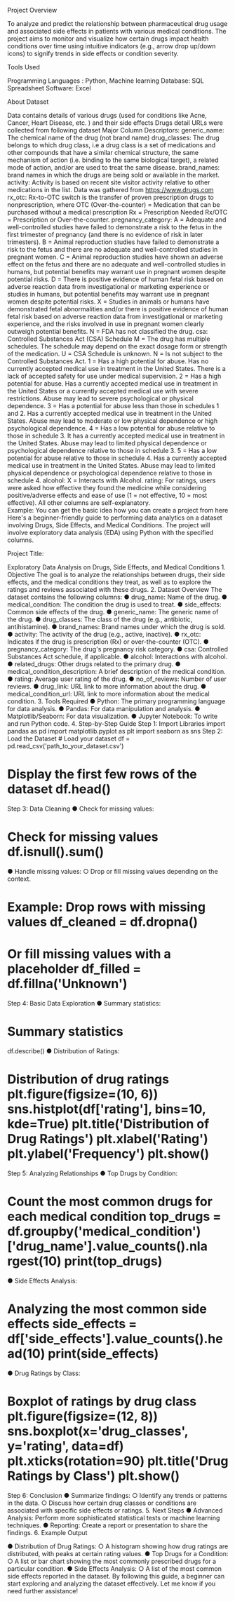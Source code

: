 
Project Overview

To analyze and predict the relationship between pharmaceutical drug usage and associated side effects in patients with various medical conditions. The project aims to monitor and visualize how certain drugs impact health conditions over time using intuitive indicators (e.g., arrow drop up/down icons) to signify trends in side effects or condition severity.
 
Tools Used 

Programming Languages : Python, Machine learning 
Database: SQL  
Spreadsheet Software: Excel  

About Dataset

Data contains details of various drugs (used for conditions like Acne, Cancer,
Heart Disease, etc. ) and their side effects
Drugs detail URLs were collected from following dataset Major Column Descriptors:
generic_name:
The chemical name of the drug (not brand name) drug_classes:
The drug belongs to which drug class, i.e a drug class is a set of medications and other compounds that have a similar chemical structure, the same mechanism of action (i.e. binding to the same biological target), a related mode of action, and/or are used to treat the same disease. brand_names: brand names in which the drugs are being sold or available in the market. activity:
Activity is based on recent site visitor activity relative to other medications in the list. Data was gathered from https://www.drugs.com rx_otc:
Rx-to-OTC switch is the transfer of proven prescription drugs to nonprescription, where
OTC (Over-the-counter) = Medication that can be purchased without a medical prescription
Rx = Prescription Needed
Rx/OTC = Prescription or Over-the-counter.
pregnancy_category:
A	= Adequate and well-controlled studies have failed to demonstrate a risk to the fetus in the first trimester of pregnancy (and there is no evidence of risk in later trimesters).
B	= Animal reproduction studies have failed to demonstrate a risk to the fetus and there are no adequate and well-controlled studies in pregnant women. C = Animal reproduction studies have shown an adverse effect on the fetus and there are no adequate and well-controlled studies in humans, but potential benefits may warrant use in pregnant women despite potential risks. D = There is positive evidence of human fetal risk based on adverse reaction data from investigational or marketing experience or studies in humans, but potential benefits may warrant use in pregnant women despite potential risks. X = Studies in animals or humans have demonstrated fetal abnormalities and/or there is positive evidence of human fetal risk based on adverse reaction data from investigational or marketing experience, and the risks involved in use in pregnant women clearly outweigh potential benefits.
N = FDA has not classified the drug. csa:
Controlled Substances Act (CSA) Schedule
M = The drug has multiple schedules. The schedule may depend on the exact dosage form or strength of the medication.
U = CSA Schedule is unknown.
N = Is not subject to the Controlled Substances Act.
1	= Has a high potential for abuse. Has no currently accepted medical use in treatment in the United States. There is a lack of accepted safety for use under medical supervision.
2	= Has a high potential for abuse. Has a currently accepted medical use in treatment in the United States or a currently accepted medical use with severe restrictions. Abuse may lead to severe psychological or physical dependence. 3 = Has a potential for abuse less than those in schedules 1 and 2. Has a currently accepted medical use in treatment in the United States. Abuse may lead to moderate or low physical dependence or high psychological dependence.
4	= Has a low potential for abuse relative to those in schedule 3. It has a currently accepted medical use in treatment in the United States. Abuse may lead to limited physical dependence or psychological dependence relative to those in schedule 3.
5	= Has a low potential for abuse relative to those in schedule 4. Has a currently accepted medical use in treatment in the United States. Abuse may lead to limited physical dependence or psychological dependence relative to those in schedule 4.
alcohol:
X = Interacts with Alcohol.
rating:
For ratings, users were asked how effective they found the medicine while considering positive/adverse effects and ease of use (1 = not effective, 10 = most effective).
All other columns are self-explanatory.                                                                                                       
Example: You can get the basic idea how you can create a project from here
Here's a beginner-friendly guide to performing data analytics on a dataset involving Drugs, Side Effects, and Medical Conditions. The project will involve exploratory data analysis (EDA) using Python with the specified columns.


Project Title:

Exploratory Data Analysis on Drugs, Side Effects, and Medical Conditions 1. Objective
The goal is to analyze the relationships between drugs, their side effects, and the medical conditions they treat, as well as to explore the ratings and reviews associated with these drugs.
2. Dataset Overview
The dataset contains the following columns:
●	drug_name: Name of the drug.
●	medical_condition: The condition the drug is used to treat.
●	side_effects: Common side effects of the drug.
●	generic_name: The generic name of the drug.
●	drug_classes: The class of the drug (e.g., antibiotic, antihistamine).
●	brand_names: Brand names under which the drug is sold.
●	activity: The activity of the drug (e.g., active, inactive).
●	rx_otc: Indicates if the drug is prescription (Rx) or over-the-counter (OTC).
●	pregnancy_category: The drug's pregnancy risk category.
●	csa: Controlled Substances Act schedule, if applicable.
●	alcohol: Interactions with alcohol.
●	related_drugs: Other drugs related to the primary drug.
●	medical_condition_description: A brief description of the medical
condition.
●	rating: Average user rating of the drug.
●	no_of_reviews: Number of user reviews.
●	drug_link: URL link to more information about the drug.
●	medical_condition_url: URL link to more information about the medical
condition.
3.	Tools Required
●	Python: The primary programming language for data analysis.
●	Pandas: For data manipulation and analysis.
●	Matplotlib/Seaborn: For data visualization.
●	Jupyter Notebook: To write and run Python code.
4.	Step-by-Step Guide
Step 1: Import Libraries                                                                                    import pandas as pd                                           import matplotlib.pyplot as plt                             import seaborn as sns
Step 2: Load the Dataset                                                                                                                      # Load your dataset df = pd.read_csv('path_to_your_dataset.csv')
# Display the first few rows of the dataset df.head()
Step 3: Data Cleaning
●	Check for missing values:
# Check for missing values df.isnull().sum()
●	Handle missing values:
	○	Drop or fill missing values depending on the context.
# Example: Drop rows with missing values df_cleaned = df.dropna()
# Or fill missing values with a placeholder df_filled = df.fillna('Unknown')
Step 4: Basic Data Exploration ● Summary statistics:
# Summary statistics
df.describe()
●	Distribution of Ratings:
# Distribution of drug ratings plt.figure(figsize=(10, 6)) sns.histplot(df['rating'], bins=10, kde=True) plt.title('Distribution of Drug Ratings') plt.xlabel('Rating') plt.ylabel('Frequency') plt.show()
Step 5: Analyzing Relationships ● Top Drugs by Condition:
# Count the most common drugs for each medical condition top_drugs = df.groupby('medical_condition')['drug_name'].value_counts().nla rgest(10) print(top_drugs)
●	Side Effects Analysis:
# Analyzing the most common side effects side_effects = df['side_effects'].value_counts().head(10) print(side_effects)
●	Drug Ratings by Class:
# Boxplot of ratings by drug class plt.figure(figsize=(12, 8)) sns.boxplot(x='drug_classes', y='rating', data=df) plt.xticks(rotation=90) plt.title('Drug Ratings by Class') plt.show()
Step 6: Conclusion
●	Summarize findings:
	○	Identify any trends or patterns in the data.
○	Discuss how certain drug classes or conditions are associated with specific side effects or ratings.
5.	Next Steps
●	Advanced Analysis: Perform more sophisticated statistical tests or machine learning techniques.
●	Reporting: Create a report or presentation to share the findings.
6.	Example Output

●	Distribution of Drug Ratings:
○	A histogram showing how drug ratings are distributed, with peaks at certain rating values.
●	Top Drugs for a Condition:
○	A list or bar chart showing the most commonly prescribed drugs for a particular condition.
●	Side Effects Analysis:
○	A list of the most common side effects reported in the dataset.
By following this guide, a beginner can start exploring and analyzing the dataset effectively. Let me know if you need further assistance!

